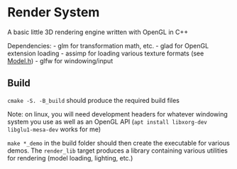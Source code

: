 # Render System

A basic little 3D rendering engine written with OpenGL in C++

Dependencies:
    - glm for transformation math, etc.
    - glad for OpenGL extension loading
    - assimp for loading various texture formats (see [Model.h](include/rendersystem/Model.h))
    - glfw for windowing/input


## Build

`cmake -S. -B_build` should produce the required build files

Note: on linux, you will need development headers for whatever windowing system you use as well as an OpenGL API (`apt install libxorg-dev libglu1-mesa-dev` works for me)

`make *_demo` in the build folder should then create the executable for various demos. The `render_lib` target produces a library containing various utilities for rendering (model loading, lighting, etc.)
